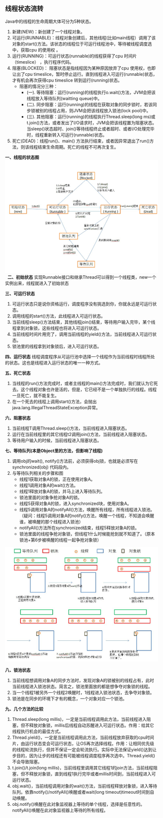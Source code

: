 ## 线程状态流转


Java中的线程的生命周期大体可分为5种状态。
1. 新建(NEW)：新创建了一个线程对象。
2. 可运行(RUNNABLE)：线程对象创建后，其他线程(比如main线程）调用了该对象的start()方法。该状态的线程位于可运行线程池中，等待被线程调度选中，获取cpu 的使用权 。
3. 运行(RUNNING)：可运行状态(runnable)的线程获得了cpu 时间片（timeslice） ，执行程序代码。
4. 阻塞(BLOCKED)： 阻塞状态是指线程因为某种原因放弃了cpu 使用权，也即让出了cpu timeslice，暂时停止运行。直到线程进入可运行(runnable)状态，才有机会再次获得cpu timeslice 转到运行(running)状态。
   - 阻塞的情况分三种： 
        - (一). 等待阻塞：运行(running)的线程执行o.wait()方法，JVM会把该线程放入等待队列(waitting queue)中。
        - (二). 同步阻塞：运行(running)的线程在获取对象的同步锁时，若该同步锁被别的线程占用，则JVM会把该线程放入锁池(lock pool)中。
        - (三). 其他阻塞：运行(running)的线程执行Thread.sleep(long ms)或t.join()方法，或者发出了I/O请求时，JVM会把该线程置为阻塞状态。当sleep()状态超时、join()等待线程终止或者超时、或者I/O处理完毕时，线程重新转入可运行(runnable)状态。
5. 死亡(DEAD)：线程run()、main() 方法执行结束，或者因异常退出了run()方法，则该线程结束生命周期。死亡的线程不可再次复生。


**一、线程的状态图**
![线程的状态图](../../sources/part2/线程状态流转图.png)
 
**二、初始状态**
实现Runnable接口和继承Thread可以得到一个线程类，new一个实例出来，线程就进入了初始状态

**三、可运行状态**
1. 可运行状态只是说你资格运行，调度程序没有挑选到你，你就永远是可运行状态。
2. 调用线程的start()方法，此线程进入可运行状态。
3. 当前线程sleep()方法结束，其他线程join()结束，等待用户输入完毕，某个线程拿到对象锁，这些线程也将进入可运行状态。
4. 当前线程时间片用完了，调用当前线程的yield()方法，当前线程进入可运行状态。
5. 锁池里的线程拿到对象锁后，进入可运行状态。

**四、运行状态**
线程调度程序从可运行池中选择一个线程作为当前线程时线程所处的状态。这也是线程进入运行状态的唯一一种方式。

**五、死亡状态**
1. 当线程的run()方法完成时，或者主线程的main()方法完成时，我们就认为它死去。这个线程对象也许是活的，但是，它已经不是一个单独执行的线程。线程一旦死亡，就不能复生。
2. 在一个死去的线程上调用start()方法，会抛出java.lang.IllegalThreadStateException异常。

**六、阻塞状态**
1. 当前线程T调用Thread.sleep()方法，当前线程进入阻塞状态。
2. 运行在当前线程里的其它线程t2调用join()方法，当前线程进入阻塞状态。
3. 等待用户输入的时候，当前线程进入阻塞状态。

**七、等待队列(本是Object里的方法，但影响了线程)**
1. 调用obj的wait(), notify()方法前，必须获得obj锁，也就是必须写在synchronized(obj) 代码段内。
2. 与等待队列相关的步骤和图
    - 线程1获取对象A的锁，正在使用对象A。
    - 线程1调用对象A的wait()方法。
    - 线程1释放对象A的锁，并马上进入等待队列。
    - 锁池里面的对象争抢对象A的锁。
    - 线程5获得对象A的锁，进入synchronized块，使用对象A。
    - 线程5调用对象A的notifyAll()方法，唤醒所有线程，所有线程进入锁池。（疑问：线程5调用对象A的notify()方法，唤醒一个线程，不知道会唤醒谁，被唤醒的那个线程进入锁池） 
    - notifyAll()方法所在synchronized结束，线程5释放对象A的锁。
    - 锁池里面的线程争抢对象锁，但线程1什么时候能抢到就不知道了。（原本锁池+第6步被唤醒的线程一起争抢对象锁）

![线程资源占用](../../sources/part2/线程资源占用.png)

**八、锁池状态**
1. 当前线程想调用对象A的同步方法时，发现对象A的锁被别的线程占有，此时当前线程进入锁池状态。简言之，锁池里面放的都是想争夺对象锁的线程。
2. 当一个线程1被另外一个线程2唤醒时，1线程进入锁池状态，去争夺对象锁。
3. 锁池是在同步的环境下才有的概念，一个对象对应一个锁池。

**九、几个方法的比较**
1. Thread.sleep(long millis)，一定是当前线程调用此方法，当前线程进入阻塞，但不释放对象锁，millis后线程自动苏醒进入可运行状态。作用：给其它线程执行机会的最佳方式。
2. Thread.yield()，一定是当前线程调用此方法，当前线程放弃获取的cpu时间片，由运行状态变会可运行状态，让OS再次选择线程。作用：让相同优先级的线程轮流执行，但并不保证一定会轮流执行。实际中无法保证yield()达到让步目的，因为让步的线程还有可能被线程调度程序再次选中。Thread.yield()不会导致阻塞。
3. t.join()/t.join(long millis)，当前线程里调用其它线程1的join方法，当前线程阻塞，但不释放对象锁，直到线程1执行完毕或者millis时间到，当前线程进入可运行状态。
4. obj.wait()，当前线程调用对象的wait()方法，当前线程释放对象锁，进入等待队列。依靠notify()/notifyAll()唤醒或者wait(long timeout)timeout时间到自动唤醒。
5. obj.notify()唤醒在此对象监视器上等待的单个线程，选择是任意性的。notifyAll()唤醒在此对象监视器上等待的所有线程。